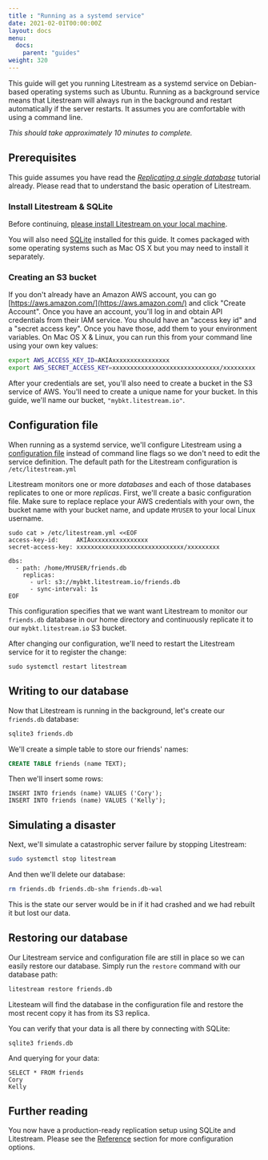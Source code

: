 ```yaml
---
title : "Running as a systemd service"
date: 2021-02-01T00:00:00Z
layout: docs
menu:
  docs:
    parent: "guides"
weight: 320
---
```


This guide will get you running Litestream as a systemd service on Debian-based
operating systems such as Ubuntu. Running as a background service means that
Litestream will always run in the background and restart automatically if the
server restarts. It assumes you are comfortable with using a command line.

_This should take approximately 10 minutes to complete._


## Prerequisites

This guide assumes you have read the [_Replicating a single database_](/getting-started/basic/)
tutorial already. Please read that to understand the basic operation of Litestream.


### Install Litestream & SQLite

Before continuing, [please install Litestream on your local machine](/install).

You will also need [SQLite](https://sqlite.org/) installed for this guide. It
comes packaged with some operating systems such as Mac OS X but you may need to
install it separately.


### Creating an S3 bucket

If you don't already have an Amazon AWS account, you can go 
[https://aws.amazon.com/](https://aws.amazon.com/) and click "Create Account".
Once you have an account, you'll log in and obtain API credentials from their
IAM service. You should have an "access key id" and a "secret access key".
Once you have those, add them to your environment variables. On Mac OS X &
Linux, you can run this from your command line using your own key values:

```sh
export AWS_ACCESS_KEY_ID=AKIAxxxxxxxxxxxxxxxx
export AWS_SECRET_ACCESS_KEY=xxxxxxxxxxxxxxxxxxxxxxxxxxxxxx/xxxxxxxxx
```

After your credentials are set, you'll also need to create a bucket in the S3
service of AWS. You'll need to create a unique name for your bucket. In this
guide, we'll name our bucket, `"mybkt.litestream.io"`.


## Configuration file

When running as a systemd service, we'll configure Litestream using a
[configuration file](/reference/config) instead of command line flags so we
don't need to edit the service definition. The default path for the Litestream
configuration is `/etc/litestream.yml`

Litestream monitors one or more _databases_ and each of those databases replicates
to one or more _replicas_. First, we'll create a basic configuration file. Make
sure to replace replace your AWS credentials with your own, the bucket name with
your bucket name, and update `MYUSER` to your local Linux username.

```
sudo cat > /etc/litestream.yml <<EOF
access-key-id:     AKIAxxxxxxxxxxxxxxxx
secret-access-key: xxxxxxxxxxxxxxxxxxxxxxxxxxxxxx/xxxxxxxxx

dbs:
  - path: /home/MYUSER/friends.db
    replicas:
      - url: s3://mybkt.litestream.io/friends.db
      - sync-interval: 1s
EOF

```

This configuration specifies that we want want Litestream to monitor our
`friends.db` database in our home directory and continuously replicate it to
our `mybkt.litestream.io` S3 bucket.

After changing our configuration, we'll need to restart the Litestream service
for it to register the change:

```
sudo systemctl restart litestream
```

## Writing to our database

Now that Litestream is running in the background, let's create our `friends.db`
database:

```sh
sqlite3 friends.db
```

We'll create a simple table to store our friends' names:

```sql
CREATE TABLE friends (name TEXT);
```

Then we'll insert some rows:

```
INSERT INTO friends (name) VALUES ('Cory');
INSERT INTO friends (name) VALUES ('Kelly');
```


## Simulating a disaster

Next, we'll simulate a catastrophic server failure by stopping Litestream:

```sh
sudo systemctl stop litestream
```

And then we'll delete our database:

```sh
rm friends.db friends.db-shm friends.db-wal
```

This is the state our server would be in if it had crashed and we had rebuilt it
but lost our data.


## Restoring our database

Our Litestream service and configuration file are still in place so we can
easily restore our database. Simply run the `restore` command with our database
path:

```sh
litestream restore friends.db
```

Litesteam will find the database in the configuration file and restore the most
recent copy it has from its S3 replica.

You can verify that your data is all there by connecting with SQLite:

```
sqlite3 friends.db
```

And querying for your data:

```
SELECT * FROM friends
Cory
Kelly
```


## Further reading

You now have a production-ready replication setup using SQLite and Litestream.
Please see the [Reference](/reference) section for more configuration options.

